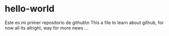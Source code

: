 # hello-world
Este es mi primer repositorio de github\n
This a file to learn about github, for now all its allright, way for more news ...
